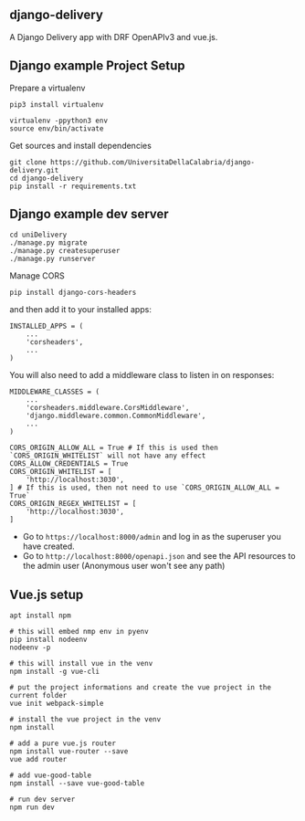 django-delivery
---------------

A Django Delivery app with DRF OpenAPIv3 and vue.js.


Django example Project Setup
--------------------

Prepare a virtualenv
````
pip3 install virtualenv

virtualenv -ppython3 env
source env/bin/activate
````

Get sources and install dependencies
````
git clone https://github.com/UniversitaDellaCalabria/django-delivery.git
cd django-delivery
pip install -r requirements.txt
````

Django example dev server
-------------------------

```
cd uniDelivery
./manage.py migrate
./manage.py createsuperuser
./manage.py runserver
```

Manage CORS

````
pip install django-cors-headers
````

and then add it to your installed apps:

````
INSTALLED_APPS = (
    ...
    'corsheaders',
    ...
)
````

You will also need to add a middleware class to listen in on responses:

````
MIDDLEWARE_CLASSES = (
    ...
    'corsheaders.middleware.CorsMiddleware',
    'django.middleware.common.CommonMiddleware',
    ...
)

CORS_ORIGIN_ALLOW_ALL = True # If this is used then `CORS_ORIGIN_WHITELIST` will not have any effect
CORS_ALLOW_CREDENTIALS = True
CORS_ORIGIN_WHITELIST = [
    'http://localhost:3030',
] # If this is used, then not need to use `CORS_ORIGIN_ALLOW_ALL = True`
CORS_ORIGIN_REGEX_WHITELIST = [
    'http://localhost:3030',
]
````

- Go to `https://localhost:8000/admin` and log in as the superuser you have created.
- Go to `http://localhost:8000/openapi.json` and see the API resources to the admin user (Anonymous user won't see any path)


Vue.js setup
------------

````
apt install npm

# this will embed nmp env in pyenv
pip install nodeenv
nodeenv -p

# this will install vue in the venv
npm install -g vue-cli

# put the project informations and create the vue project in the current folder
vue init webpack-simple

# install the vue project in the venv
npm install

# add a pure vue.js router
npm install vue-router --save
vue add router

# add vue-good-table
npm install --save vue-good-table

# run dev server
npm run dev
````
